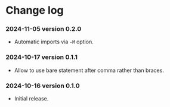 # Change log

### 2024-11-05 version 0.2.0

* Automatic imports via `-M` option.

### 2024-10-17 version 0.1.1

* Allow to use bare statement after comma rather than braces.

### 2024-10-16 version 0.1.0

* Initial release.
